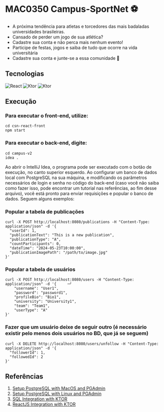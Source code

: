 # MAC0350 Campus-SportNet ⚽

- A próxima tendência para atletas e torcedores das mais badaladas universidades brasileiras. 
- Cansado de perder um jogo de sua atlética?
- Cadastre sua conta e não perca mais nenhum evento!
- Participe de festas, jogos e saiba de tudo que ocorre na vida universitária
- Cadastre sua conta e junte-se a essa comunidade 🥇

<h2>Tecnologias</h2>

![React](https://skillicons.dev/icons?i=react)
![Ktor](https://skillicons.dev/icons?i=ktor)
![Ktor](https://skillicons.dev/icons?i=postgresql)

<h2>Execução</h2>

<h3>Para executar o front-end, utilize: </h3>

```
cd csn-react-front
npm start
```

<h3>Para executar o back-end, digite:</h3>

```
cd campus-v2
idea .
```

<p>Ao abrir o IntelliJ Idea, o programa pode ser executado com o botão de execução, no canto superior esquerdo. Ao configurar um banco de dados local com PostgreSQL na sua máquina, e modificando os parâmetros necessários de login e senha no código do back-end (caso você não saiba como fazer isso, pode encontrar um tutorial nas referências, ao fim desse arquivo), você está pronto para enviar requisições e popular o banco de dados. Seguem alguns exemplos:</p>

<h3>Popular a tabela de publicações</h3>

```
curl -X POST http://localhost:8080/publications -H "Content-Type: application/json" -d '{
  "userId": 1,
  "publicationText": "This is a new publication",
  "publicationType": "A",
  "countParticipants": 0,
  "dateTime": "2024-05-23T10:00:00",
  "publicationImagePath": "/path/to/image.jpg"
}'
```

<h3>Popular a tabela de usuários</h3>

```
curl -X POST http://localhost:8080/users -H "Content-Type: application/json" -d '{     ─╯
    "username": "User1",
    "password": "password1",
    "profileBio": "Bio1",  
    "university": "University1",
    "team": "Team1",
    "userType": "A"
}'
```

<h3>Fazer que um usuário deixe de seguir outro (é necessário existir pelo menos dois usuários no BD, que já se seguem)</h3>

```
curl -X DELETE http://localhost:8080/users/unfollow -H "Content-Type: application/json" -d '{               
  "followerId": 1,
  "followedId": 2
}' 
```


<h2>Referências</h2>

1. [Setup PostgreSQL with MacOS and PGAdmin](https://www.sqlshack.com/setting-up-a-postgresql-database-on-mac/)
2. [Setup PostgreSQL with Linux and PGAdmin](https://www.cherryservers.com/blog/how-to-install-and-setup-postgresql-server-on-ubuntu-20-04)
3. [SQL Integration with KTOR](https://blog.stackademic.com/guide-to-sql-database-integration-with-ktor-applications-c6cb52e6c346)
4. [ReactJS Integration with KTOR](https://www.freecodecamp.org/news/how-to-consume-rest-apis-in-react/)

